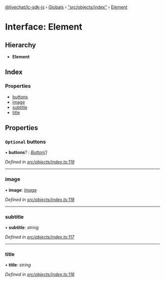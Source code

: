 [@livechat/lc-sdk-js](../README.md) › [Globals](../globals.md) › ["src/objects/index"](../modules/_src_objects_index_.md) › [Element](_src_objects_index_.element.md)

# Interface: Element

## Hierarchy

* **Element**

## Index

### Properties

* [buttons](_src_objects_index_.element.md#optional-buttons)
* [image](_src_objects_index_.element.md#image)
* [subtitle](_src_objects_index_.element.md#subtitle)
* [title](_src_objects_index_.element.md#title)

## Properties

### `Optional` buttons

• **buttons**? : *[Button](_src_objects_index_.button.md)[]*

*Defined in [src/objects/index.ts:119](https://github.com/livechat/lc-sdk-js/blob/ac28f06/src/objects/index.ts#L119)*

___

###  image

• **image**: *[Image](_src_objects_index_.image.md)*

*Defined in [src/objects/index.ts:118](https://github.com/livechat/lc-sdk-js/blob/ac28f06/src/objects/index.ts#L118)*

___

###  subtitle

• **subtitle**: *string*

*Defined in [src/objects/index.ts:117](https://github.com/livechat/lc-sdk-js/blob/ac28f06/src/objects/index.ts#L117)*

___

###  title

• **title**: *string*

*Defined in [src/objects/index.ts:116](https://github.com/livechat/lc-sdk-js/blob/ac28f06/src/objects/index.ts#L116)*

